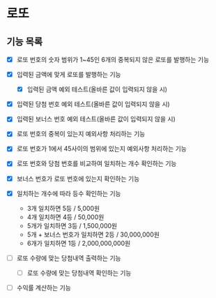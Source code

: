 # 로또

## 기능 목록
- [X] 로또 번호의 숫자 범위가 1~45인 6개의 중복되지 않은 로또를 발행하는 기능
- [X] 입력된 금액에 맞게 로또를 발행하는 기능 
  - [X] 입력된 금액 예외 테스트(올바른 값이 입력되지 않을 시)
- [X] 입력된 당첨 번호 예외 테스트(올바른 값이 입력되지 않을 시)
- [X] 입력된 보너스 번호 예외 테스트(올바른 값이 입력되지 않을 시)
- [X] 로또 번호의 중복이 있는지 예외사항 처리하는 기능
- [X] 로또 번호가 1에서 45사이의 범위에 있는지 예외사항 처리하는 기능
- [X] 로또 번호와 당첨 번호를 비교하여 일치하는 개수 확인하는 기능 
- [X] 보너스 번호가 로또 번호에 있는지 확인하는 기능
- [X] 일치하는 개수에 따라 등수 확인하는 기능 
    -  3개 일치하면 5등 / 5,000원
    -  4개 일치하면 4등 / 50,000원
    -  5개가 일치하면 3등 / 1,500,000원
    -  5개 + 보너스 번호가 일치하면 2등 / 30,000,000원
    -  6개가 일치하면 1등 / 2,000,000,000원
- [ ] 로또 수량에 맞는 당첨내역 출력하는 기능
  - [ ] 로또 수량에 맞는 당첨내역 확인하는 기능
- [ ] 수익률 계산하는 기능

